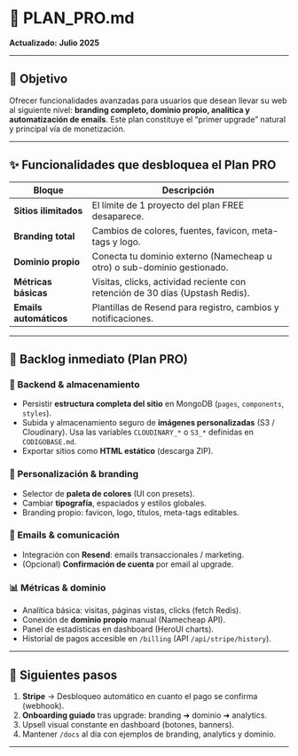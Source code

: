 # 💎 PLAN_PRO.md

**Actualizado:** **Julio 2025**

---

## 🎯 Objetivo

Ofrecer funcionalidades avanzadas para usuarios que desean llevar su web al siguiente nivel: **branding completo, dominio propio, analítica y automatización de emails**. Este plan constituye el “primer upgrade” natural y principal vía de monetización.

---

## ✨ Funcionalidades que desbloquea el **Plan PRO**

| Bloque                 | Descripción                                                                   |
| ---------------------- | ----------------------------------------------------------------------------- |
| **Sitios ilimitados**  | El límite de 1 proyecto del plan FREE desaparece.                             |
| **Branding total**     | Cambios de colores, fuentes, favicon, meta-tags y logo.                       |
| **Dominio propio**     | Conecta tu dominio externo (Namecheap u otro) o sub-dominio gestionado.       |
| **Métricas básicas**   | Visitas, clicks, actividad reciente con retención de 30 días (Upstash Redis). |
| **Emails automáticos** | Plantillas de Resend para registro, cambios y notificaciones.                 |

---

## 🚧 Backlog inmediato (Plan PRO)

### 💾 Backend & almacenamiento

- Persistir **estructura completa del sitio** en MongoDB (`pages`, `components`, `styles`).
- Subida y almacenamiento seguro de **imágenes personalizadas** (S3 / Cloudinary). Usa las variables `CLOUDINARY_*` o `S3_*` definidas en `CODIGOBASE.md`.
- Exportar sitios como **HTML estático** (descarga ZIP).

### 🎨 Personalización & branding

- Selector de **paleta de colores** (UI con presets).
- Cambiar **tipografía**, espaciados y estilos globales.
- Branding propio: favicon, logo, títulos, meta-tags editables.

### 📧 Emails & comunicación

- Integración con **Resend**: emails transaccionales / marketing.
- (Opcional) **Confirmación de cuenta** por email al upgrade.

### 📊 Métricas & dominio

- Analítica básica: visitas, páginas vistas, clicks (fetch Redis).
- Conexión de **dominio propio** manual (Namecheap API).
- Panel de estadísticas en dashboard (HeroUI charts).
- Historial de pagos accesible en `/billing` (API `/api/stripe/history`).

---

## 🚀 Siguientes pasos

1. **Stripe** → Desbloqueo automático en cuanto el pago se confirma (webhook).
2. **Onboarding guiado** tras upgrade: branding ➜ dominio ➜ analytics.
3. Upsell visual constante en dashboard (botones, banners).
4. Mantener `/docs` al día con ejemplos de branding, analytics y dominio.

---
